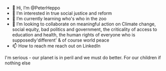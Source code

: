 - 👋 Hi, I’m @PeterHeppo
- 👀 I’m interested in true social justice and reform
- 🌱 I’m currently learning who's who in the zoo
- 💞️ I’m looking to collaborate on meaningful action on Climate change, social equity, bad politics and government, the criticality of access to education and health, the human rights of everyone who is supposedly'different' & of course world peace
- 📫 How to reach me reach out on LinkedIn

I'm serious - our planet is in peril and we must do better. For our children if nothing else 
